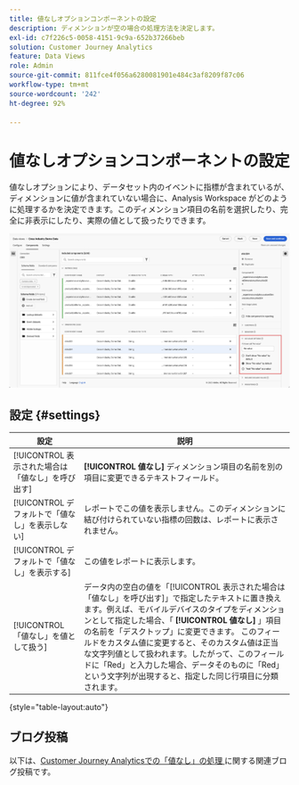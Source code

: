 ```yaml
---
title: 値なしオプションコンポーネントの設定
description: ディメンションが空の場合の処理方法を決定します。
exl-id: c7f226c5-0058-4151-9c9a-652b37266beb
solution: Customer Journey Analytics
feature: Data Views
role: Admin
source-git-commit: 811fce4f056a6280081901e484c3af8209f87c06
workflow-type: tm+mt
source-wordcount: '242'
ht-degree: 92%

---
```


# 値なしオプションコンポーネントの設定

値なしオプションにより、データセット内のイベントに指標が含まれているが、ディメンションに値が含まれていない場合に、Analysis Workspace がどのように処理するかを決定できます。このディメンション項目の名前を選択したり、完全に非表示にしたり、実際の値として扱ったりできます。

![値オプションなし](../assets/no-value-options.png)

## 設定 {#settings}

| 設定 | 説明 |
| --- | --- |
| [!UICONTROL 表示された場合は「値なし」を呼び出す] | **[!UICONTROL 値なし]** ディメンション項目の名前を別の項目に変更できるテキストフィールド。 |
| [!UICONTROL デフォルトで「値なし」を表示しない] | レポートでこの値を表示しません。このディメンションに結び付けられていない指標の回数は、レポートに表示されません。 |
| [!UICONTROL デフォルトで「値なし」を表示する] | この値をレポートに表示します。 |
| [!UICONTROL 「値なし」を値として扱う] | データ内の空白の値を「[!UICONTROL 表示された場合は「値なし」を呼び出す]」で指定したテキストに置き換えます。例えば、モバイルデバイスのタイプをディメンションとして指定した場合、「 **[!UICONTROL 値なし]** 」項目の名前を「デスクトップ」に変更できます。 このフィールドをカスタム値に変更すると、そのカスタム値は正当な文字列値として扱われます。したがって、このフィールドに「Red」と入力した場合、データそのものに「Red」という文字列が出現すると、指定した同じ行項目に分類されます。 |

{style="table-layout:auto"}

## ブログ投稿

以下は、[Customer Journey Analyticsでの「値なし」の処理 ](https://experienceleaguecommunities.adobe.com/t5/adobe-analytics-blogs/handling-quot-no-value-quot-in-customer-journey-analytics/ba-p/597339) に関する関連ブログ投稿です。
